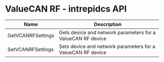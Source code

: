 # ValueCAN RF - intrepidcs API

| Name              | Description                                                 |
| ----------------- | ----------------------------------------------------------- |
| GetVCANRFSettings | Gets device and network parameters for a ValueCAN RF device |
| SetVCANRFSettings | Sets device and network parameters for a ValueCAN RF device |

